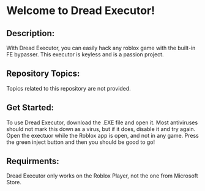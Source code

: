 # **Welcome to Dread Executor!**

## Description:
With Dread Executor, you can easily hack any roblox game with the built-in FE bypasser. This executor is keyless and is a passion project.

## Repository Topics:
Topics related to this repository are not provided.

## Get Started:
To use Dread Executor, download the .EXE file and open it. Most antiviruses should not mark this down as a virus, but if it does, disable it and try again. Open the exectuor while the Roblox app is open, and not in any game. Press the green inject button and then you should be good to go!

## Requirments: 
Dread Executor only works on the Roblox Player, not the one from Microsoft Store.
